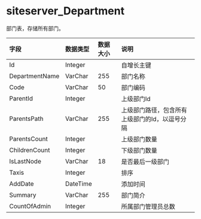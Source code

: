 # siteserver_Department

部门表，存储所有部门。

| 字段 | 数据类型 | 数据大小 | 说明 |
| :----- | :----- | :----- | :----- |
|Id	|Integer|		|自增长主键|
|DepartmentName	|VarChar	|255|	部门名称|
|Code	|VarChar|	50	|部门编码|
|ParentId	|Integer|		|上级部门Id|
|ParentsPath|	VarChar	|255	|上级部门路径，包含所有上级部门的Id，以逗号分隔|
|ParentsCount|	Integer	|	|上级部门数量|
|ChildrenCount|	Integer	|	|下级部门数量|
|IsLastNode|	VarChar|	18|	是否最后一级部门|
|Taxis	|Integer|		|排序|
|AddDate	|DateTime|		|添加时间|
|Summary	|VarChar|	255	|部门简介|
|CountOfAdmin|	Integer	|	|所属部门管理员总数|